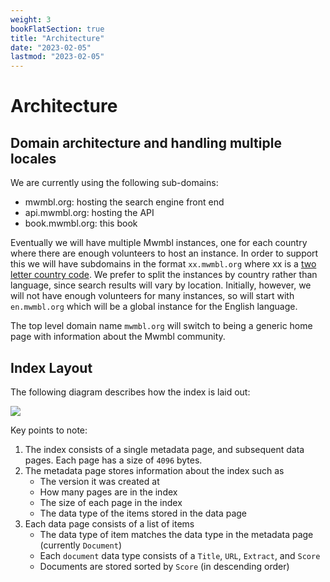 ```yaml
---
weight: 3
bookFlatSection: true
title: "Architecture"
date: "2023-02-05"
lastmod: "2023-02-05"
---
```


# Architecture

## Domain architecture and handling multiple locales

We are currently using the following sub-domains:
 - mwmbl.org: hosting the search engine front end
 - api.mwmbl.org: hosting the API
 - book.mwmbl.org: this book

Eventually we will have multiple Mwmbl instances, one for each country
where there are enough volunteers to host an instance. In order to
support this we will have subdomains in the format
`xx.mwmbl.org` where xx is a [two letter country
code](https://en.wikipedia.org/wiki/ISO_3166-1_alpha-2). We prefer to
split the instances by country rather than language, since search
results will vary by location. Initially, however, we will not have
enough volunteers for many instances, so will start with
`en.mwmbl.org` which will be a global instance for the English
language.

The top level domain name `mwmbl.org` will switch to being a generic
home page with information about the Mwmbl community.


## Index Layout
The following diagram describes how the index is laid out:

![](/TinyIndexStorageLayout.png)

Key points to note:
1. The index consists of a single metadata page, and subsequent data pages. Each page has a size of `4096` bytes.
2. The metadata page stores information about the index such as 
    - The version it was created at
    - How many pages are in the index
    - The size of each page in the index
    - The data type of the items stored in the data page
3. Each data page consists of a list of items
    - The data type of item matches the data type in the metadata page (currently `Document`)
    - Each `document` data type consists of a `Title`, `URL`, `Extract`, and `Score`
    - Documents are stored sorted by `Score` (in descending order)

